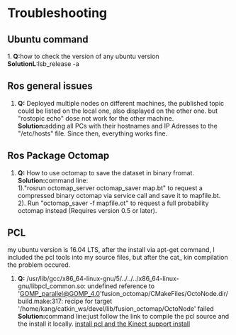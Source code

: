 # Troubleshooting
## Ubuntu command
1.<b> Q:</b>how to check the version of any ubuntu version </br>
<b> SolutionL:</b>lsb_release -a

## Ros general issues
1. <b>Q:</b> Deployed multiple nodes on different machines, the published topic could be listed on the local one, 
also displayed on the other one. but "rostopic echo" dose not work for the other machine. </br>
<b>Solution:</b>adding all PCs with their hostnames and IP Adresses to the "/etc/hosts" file. Since then, everything works fine. 
## Ros Package Octomap
1. <b>Q:</b> How to use octomap to save the dataset in binary fromat. </br>
<b>Solution:</b>command line:  
1)."rosrun octomap_server octomap_saver map.bt" to request a compressed binary octomap via service call and save it to mapfile.bt.</br>
2). Run "octomap_saver -f mapfile.ot" to request a full probability octomap instead (Requires version 0.5 or later).</br>
## PCL
my ubuntu version is 16.04 LTS, after the install via apt-get command, I included the pcl tools into my source files, but after the cat_ kin compilation the problem occured.
 1. <b>Q:</b> /usr/lib/gcc/x86_64-linux-gnu/5/../../../x86_64-linux-gnu/libpcl_common.so: undefined reference to 'GOMP_parallel@GOMP_4.0'fusion_octomap/CMakeFiles/OctoNode.dir/build.make:317: recipe for target '/home/kang/catkin_ws/devel/lib/fusion_octomap/OctoNode' failed</br>
<b>Solution:</b>command line:just follow the link to compile the pcl source and the install it locally. [install pcl and the Kinect support install](https://larrylisky.com/2014/03/03/installing-pcl-on-ubuntu/)


